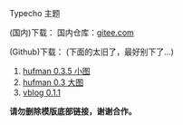 Typecho 主题

(国内)下载：
国内仓库：[gitee.com](https://gitee.com/foxnes/tp_theme)

(Github)下载：
(下面的太旧了，最好别下了...)
1. [hufman 0.3.5 小图](https://github.com/foxnes/tp_theme/releases/tag/hufman0.3.5)
2. [hufman 0.3 大图](https://github.com/foxnes/tp_theme/releases/tag/hufman0.3)
3. [vblog 0.1.1](https://github.com/foxnes/tp_theme/releases/tag/vblog0.1.1)

**请勿删除模版底部链接，谢谢合作。**